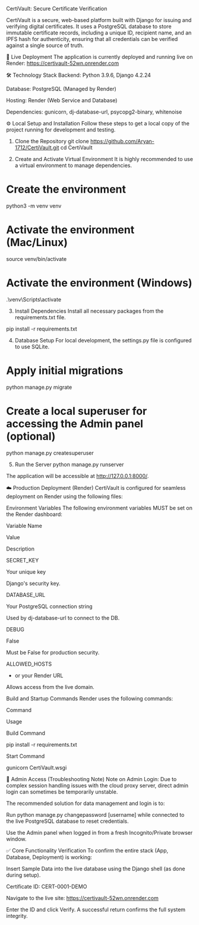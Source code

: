 CertiVault: Secure Certificate Verification

CertiVault is a secure, web-based platform built with Django for issuing and verifying digital certificates. It uses a PostgreSQL database to store immutable certificate records, including a unique ID, recipient name, and an IPFS hash for authenticity, ensuring that all credentials can be verified against a single source of truth.

🚀 Live Deployment
The application is currently deployed and running live on Render:
https://certivault-52wn.onrender.com

🛠️ Technology Stack
Backend: Python 3.9.6, Django 4.2.24

Database: PostgreSQL (Managed by Render)

Hosting: Render (Web Service and Database)

Dependencies: gunicorn, dj-database-url, psycopg2-binary, whitenoise

⚙️ Local Setup and Installation
Follow these steps to get a local copy of the project running for development and testing.

1. Clone the Repository
git clone https://github.com/Aryan-1712/CertiVault.git
cd CertiVault

2. Create and Activate Virtual Environment
It is highly recommended to use a virtual environment to manage dependencies.

# Create the environment
python3 -m venv venv

# Activate the environment (Mac/Linux)
source venv/bin/activate

# Activate the environment (Windows)
.\venv\Scripts\activate

3. Install Dependencies
Install all necessary packages from the requirements.txt file.

pip install -r requirements.txt

4. Database Setup
For local development, the settings.py file is configured to use SQLite.

# Apply initial migrations
python manage.py migrate

# Create a local superuser for accessing the Admin panel (optional)
python manage.py createsuperuser

5. Run the Server
python manage.py runserver

The application will be accessible at http://127.0.0.1:8000/.

☁️ Production Deployment (Render)
CertiVault is configured for seamless deployment on Render using the following files:

Environment Variables
The following environment variables MUST be set on the Render dashboard:

Variable Name

Value

Description

SECRET_KEY

Your unique key

Django's security key.

DATABASE_URL

Your PostgreSQL connection string

Used by dj-database-url to connect to the DB.

DEBUG

False

Must be False for production security.

ALLOWED_HOSTS

* or your Render URL

Allows access from the live domain.

Build and Startup Commands
Render uses the following commands:

Command

Usage

Build Command

pip install -r requirements.txt

Start Command

gunicorn CertiVault.wsgi

🔑 Admin Access (Troubleshooting Note)
Note on Admin Login: Due to complex session handling issues with the cloud proxy server, direct admin login can sometimes be temporarily unstable.

The recommended solution for data management and login is to:

Run python manage.py changepassword [username] while connected to the live PostgreSQL database to reset credentials.

Use the Admin panel when logged in from a fresh Incognito/Private browser window.

✅ Core Functionality Verification
To confirm the entire stack (App, Database, Deployment) is working:

Insert Sample Data into the live database using the Django shell (as done during setup).

Certificate ID: CERT-0001-DEMO

Navigate to the live site: https://certivault-52wn.onrender.com

Enter the ID and click Verify. A successful return confirms the full system integrity.
